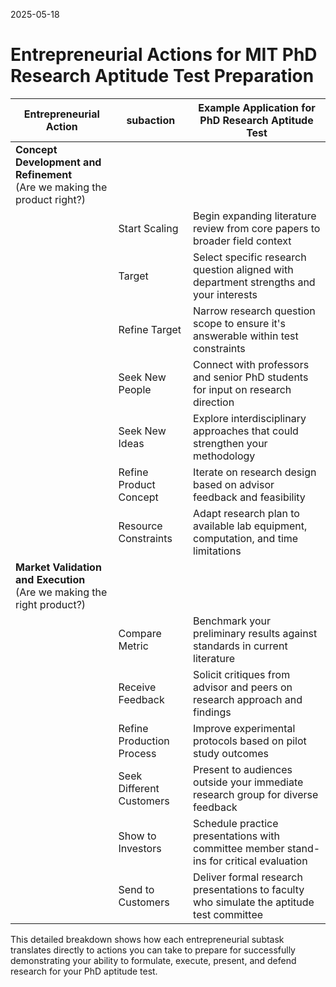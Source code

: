 2025-05-18
# Entrepreneurial Actions for MIT PhD Research Aptitude Test Preparation

| Entrepreneurial Action                                                         | subaction                 | Example Application for PhD Research Aptitude Test                                        |
| ------------------------------------------------------------------------------ | ------------------------- | ----------------------------------------------------------------------------------------- |
| **Concept Development and Refinement** <br> (Are we making the product right?) |                           |                                                                                           |
|                                                                                | Start Scaling             | Begin expanding literature review from core papers to broader field context               |
|                                                                                | Target                    | Select specific research question aligned with department strengths and your interests    |
|                                                                                | Refine Target             | Narrow research question scope to ensure it's answerable within test constraints          |
|                                                                                | Seek New People           | Connect with professors and senior PhD students for input on research direction           |
|                                                                                | Seek New Ideas            | Explore interdisciplinary approaches that could strengthen your methodology               |
|                                                                                | Refine Product Concept    | Iterate on research design based on advisor feedback and feasibility                      |
|                                                                                | Resource Constraints      | Adapt research plan to available lab equipment, computation, and time limitations         |
| **Market Validation and Execution** <br> (Are we making the right product?)    |                           |                                                                                           |
|                                                                                | Compare Metric            | Benchmark your preliminary results against standards in current literature                |
|                                                                                | Receive Feedback          | Solicit critiques from advisor and peers on research approach and findings                |
|                                                                                | Refine Production Process | Improve experimental protocols based on pilot study outcomes                              |
|                                                                                | Seek Different Customers  | Present to audiences outside your immediate research group for diverse feedback           |
|                                                                                | Show to Investors         | Schedule practice presentations with committee member stand-ins for critical evaluation   |
|                                                                                | Send to Customers         | Deliver formal research presentations to faculty who simulate the aptitude test committee |

This detailed breakdown shows how each entrepreneurial subtask translates directly to actions you can take to prepare for successfully demonstrating your ability to formulate, execute, present, and defend research for your PhD aptitude test.
